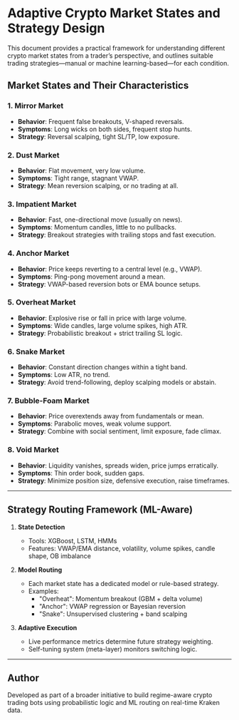 
# Adaptive Crypto Market States and Strategy Design

This document provides a practical framework for understanding different crypto market states from a trader’s perspective, and outlines suitable trading strategies—manual or machine learning-based—for each condition.

## Market States and Their Characteristics

### 1. Mirror Market
- **Behavior**: Frequent false breakouts, V-shaped reversals.
- **Symptoms**: Long wicks on both sides, frequent stop hunts.
- **Strategy**: Reversal scalping, tight SL/TP, low exposure.

### 2. Dust Market
- **Behavior**: Flat movement, very low volume.
- **Symptoms**: Tight range, stagnant VWAP.
- **Strategy**: Mean reversion scalping, or no trading at all.

### 3. Impatient Market
- **Behavior**: Fast, one-directional move (usually on news).
- **Symptoms**: Momentum candles, little to no pullbacks.
- **Strategy**: Breakout strategies with trailing stops and fast execution.

### 4. Anchor Market
- **Behavior**: Price keeps reverting to a central level (e.g., VWAP).
- **Symptoms**: Ping-pong movement around a mean.
- **Strategy**: VWAP-based reversion bots or EMA bounce setups.

### 5. Overheat Market
- **Behavior**: Explosive rise or fall in price with large volume.
- **Symptoms**: Wide candles, large volume spikes, high ATR.
- **Strategy**: Probabilistic breakout + strict trailing SL logic.

### 6. Snake Market
- **Behavior**: Constant direction changes within a tight band.
- **Symptoms**: Low ATR, no trend.
- **Strategy**: Avoid trend-following, deploy scalping models or abstain.

### 7. Bubble-Foam Market
- **Behavior**: Price overextends away from fundamentals or mean.
- **Symptoms**: Parabolic moves, weak volume support.
- **Strategy**: Combine with social sentiment, limit exposure, fade climax.

### 8. Void Market
- **Behavior**: Liquidity vanishes, spreads widen, price jumps erratically.
- **Symptoms**: Thin order book, sudden gaps.
- **Strategy**: Minimize position size, defensive execution, raise timeframes.

---

## Strategy Routing Framework (ML-Aware)

1. **State Detection**
   - Tools: XGBoost, LSTM, HMMs
   - Features: VWAP/EMA distance, volatility, volume spikes, candle shape, OB imbalance

2. **Model Routing**
   - Each market state has a dedicated model or rule-based strategy.
   - Examples:
     - "Overheat": Momentum breakout (GBM + delta volume)
     - "Anchor": VWAP regression or Bayesian reversion
     - "Snake": Unsupervised clustering + band scalping

3. **Adaptive Execution**
   - Live performance metrics determine future strategy weighting.
   - Self-tuning system (meta-layer) monitors switching logic.

---

## Author
Developed as part of a broader initiative to build regime-aware crypto trading bots using probabilistic logic and ML routing on real-time Kraken data.
